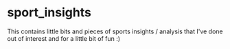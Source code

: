 # sport_insights
This contains little bits and pieces of sports insights / analysis that I've done out of interest and for a little bit of fun :)
